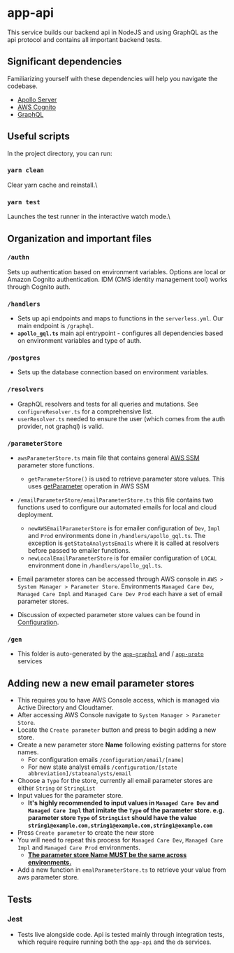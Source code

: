 # app-api

This service builds our backend api in NodeJS and using GraphQL as the api protocol and contains all important backend tests.

## Significant dependencies

Familiarizing yourself with these dependencies will help you navigate the codebase.

-   [Apollo Server](https://www.apollographql.com/docs/apollo-server/)
-   [AWS Cognito](https://docs.aws.amazon.com/cognito/latest/developerguide/what-is-amazon-cognito.html)
-   [GraphQL](https://graphql.org/learn/)

## Useful scripts

In the project directory, you can run:

### `yarn clean`

Clear yarn cache and reinstall.\

### `yarn test`

Launches the test runner in the interactive watch mode.\

## Organization and important files

### `/authn`

Sets up authentication based on environment variables. Options are local or Amazon Cognito authentication. IDM (CMS identity management tool) works through Cognito auth.

### `/handlers`

-   Sets up api endpoints and maps to functions in the `serverless.yml`. Our main endpoint is `/graphql`.
-   **`apollo_gql.ts`** main api entrypoint - configures all dependencies based on environment variables and type of auth.

### `/postgres`

-   Sets up the database connection based on environment variables.

### `/resolvers`

- GraphQL resolvers and tests for all queries and mutations. See `configureResolver.ts` for a comprehensive list.
- `userResolver.ts` needed to ensure the user (which comes from the auth provider, not graphql) is valid.

### `/parameterStore`

- `awsParameterStore.ts` main file that contains general [AWS SSM](https://docs.aws.amazon.com/AWSJavaScriptSDK/latest/AWS/SSM.html) parameter store functions.
  - `getParameterStore()` is used to retrieve parameter store values. This uses [getParameter](https://docs.aws.amazon.com/AWSJavaScriptSDK/latest/AWS/SSM.html#getParameter-property) operation in AWS SSM
  
- `/emailParameterStore/emailParameterStore.ts` this file contains two functions used to configure our automated emails for local and cloud deployment.
  - `newAWSEmailParameterStore` is for emailer configuration of `Dev`, `Impl` and `Prod` environments done in `/handlers/apollo_gql.ts`. The exception is `getStateAnalystsEmails` where it is called at resolvers before passed to emailer functions.
  - `newLocalEmailParameterStore` is for emailer configuration of `LOCAL` environment done in `/handlers/apollo_gql.ts`.

- Email parameter stores can be accessed through AWS console in `AWS > System Manager > Parameter Store`. Environments `Managed Care Dev`, `Managed Care Impl` and `Managed Care Dev Prod` each have a set of email parameter stores.
- Discussion of expected parameter store values can be found in [Configuration](../../docs/Configuration.md).

### `/gen`
- This folder is auto-generated by the [`app-graphql`](../app-graphql) and / [`app-proto`](../app-proto) services

## Adding new a new email parameter stores
- This requires you to have AWS Console access, which is managed via Active Directory and Cloudtamer.
- After accessing AWS Console navigate to `System Manager > Parameter Store`.
- Locate the `Create parameter` button and press to begin adding a new store.
- Create a new parameter store **Name** following existing patterns for store names.
    - For configuration emails `/configuration/email/[name]`
    - For new state analyst emails `/configuration/[state abbreviation]/stateanalysts/email`
- Choose a `Type` for the store, currently all email parameter stores are either `String` or `StringList`
- Input values for the parameter store.
    - **It's highly recommended to input values in `Managed Care Dev` and `Managed Care Impl` that imitate the `Type` of the parameter store. e.g. parameter store `Type` of `StringList` should have the value `string1@example.com,string1@example.com,string1@example.com`**
- Press `Create parameter` to create the new store
- You will need to repeat this process for `Managed Care Dev`, `Managed Care Impl` and `Managed Care Prod` environments. 
  - <u>**The parameter store Name MUST be the same across environments.**</u>
- Add a new function in `emalParameterStore.ts` to retrieve your value from aws parameter store.

## Tests

### Jest

-   Tests live alongside code. Api is tested mainly through integration tests, which require require running both the `app-api` and the `db` services.
